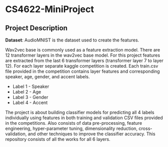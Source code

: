 # CS4622-MiniProject


## Project Description
**Dataset**: AudioMNIST is the dataset used to create the features.

Wav2vec base is commonly used as a feature extraction model. There are 12 transformer layers in the wav2vec base model. For this project features are extracted from the last 6 transformer layers (transformer layer 7 to layer 12). For each layer separate kaggle competition is created. Each train.csv file provided in the competition contains layer features and corresponding speaker, age, gender, and accent labels.

* Label 1 - Speaker 
* Label 2 - Age
* Label 3 - Gender 
* Label 4 - Accent

The project is about building classifier models for predicting all 4 labels individually using features in both training and validation CSV files provided in the competitions.
Also consists of data pre-processing, feature engineering, hyper-parameter tuning, dimensionality reduction, cross-validation, and other techniques to improve the classifier accuracy. 
This repository consists of all the works for all 6 layers.

